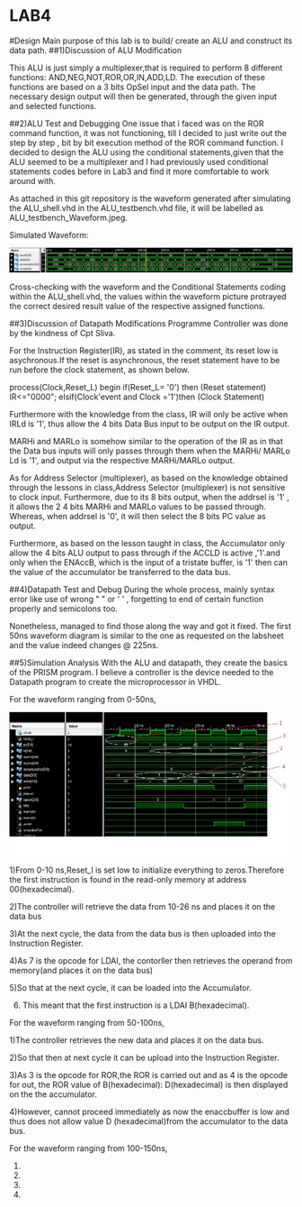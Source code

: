 LAB4
====
#Design 
Main purpose of this lab is to build/ create an ALU and construct its data path.
##1)Discussion of ALU Modification

This ALU is just simply a multiplexer,that is required to perform 8 different functions: AND,NEG,NOT,ROR,OR,IN,ADD,LD.
The execution of these functions are based on a 3 bits OpSel input and the data path. The necessary design output will then be generated, through the given input and selected functions.

##2)ALU Test and Debugging
One issue that i faced was on the ROR command function, it was not functioning, till I decided to just write out the step by step , bit by bit execution method of the ROR command function. I decided to design the ALU using the conditional statements,given that the ALU seemed to be a multiplexer and I had previously used conditional statements codes before in Lab3 and find it more comfortable to work around with.

As attached in this git repository is the waveform generated after simulating the ALU_shell.vhd in the ALU_testbench.vhd file, it will be labelled as ALU_testbench_Waveform.jpeg.

Simulated Waveform: 

![ALU testbench Waveform](ALU_testbench_Waveform.jpg)


Cross-checking with the waveform and the Conditional Statements coding within the ALU_shell.vhd, the values within the waveform picture protrayed the correct desired result value of the respective assigned functions.

##3)Discussion of Datapath Modifications
Programme Controller was done by the kindness of Cpt Sliva.

For the Instruction Register(IR), as stated in the comment, its reset low is asychronous.If the reset is asynchronous, the reset statement have to be run before the clock statement, as shown below.
 
 process(Clock,Reset_L)
  	begin
 if(Reset_L= '0') then       (Reset statement)
			IR<="0000";
 elsif(Clock'event and Clock ='1')then    (Clock Statement)
	  
Furthermore with the knowledge from the class, IR will only be active when IRLd is '1', thus allow the 4 bits Data Bus input to be output on the IR output.

MARHi and MARLo is somehow similar to the operation of the IR as in that the Data bus inputs will only passes through them when the MARHi/ MARLo Ld is '1', and output via the respective MARHi/MARLo output. 

As for Address Selector (multiplexer), as based on the knowledge obtained through the lessons in class,Address Selector (multiplexer) is not sensitive to clock input. Furthermore, due to its 8 bits output, when the addrsel is '1' , it allows the 2 4 bits MARHi and MARLo values to be passed through. Whereas, when addrsel is '0', it will then select the 8 bits PC value as output.

Furthermore, as based on the lesson taught in class, the Accumulator only allow the 4 bits ALU output to pass through if the ACCLD is active ,'1'.and only when the ENAccB, which is the input of a tristate buffer, is '1' then can the value of the accumulator be transferred to the data bus.

##4)Datapath Test and Debug
During the whole process, mainly syntax error like use of wrong " " or ' ' , forgetting to end of certain function properly and semicolons too.

Nonetheless, managed to find those along the way and got it fixed. The first 50ns waveform diagram is similar to the one as requested on the labsheet and the value indeed changes @ 225ns.




##5)Simulation Analysis
With the ALU and datapath, they create the basics of the PRISM program. I believe a controller is the device needed to the Datapath program to create the microprocessor in VHDL.

For the waveform ranging from 0-50ns,

![Simulation waveform 1](0till50ns.jpg)

1)From 0-10 ns,Reset_l is set low to initialize everything to zeros.Therefore the first instruction is found in the read-only memory at address 00(hexadecimal).

2)The controller will retrieve the data from 10-26 ns and places it on the data bus

3)At the next cycle, the data from the data bus is then uploaded into the Instruction Register.

4)As 7 is the opcode for LDAI, the contorller then retrieves the operand from memory(and places it on the data bus)

5)So that at the next cycle, it can be loaded into the Accumulator.

6) This meant that the first instruction is a LDAI B(hexadecimal).



For the waveform ranging from 50-100ns,

1)The controller retrieves the new data and places it on the data bus.

2)So that then at next cycle it can be upload into the Instruction Register.

3)As 3 is the opcode for ROR,the ROR is carried out and as 4 is the opcode for out, the ROR value of B(hexadecimal): D(hexadecimal) is then displayed on the the accumulator.

4)However, cannot proceed immediately as now the enaccbuffer is low and thus does not allow value D (hexadecimal)from the accumulator to the data bus.


For the waveform ranging from 100-150ns,

1)

2)

3)

4)

